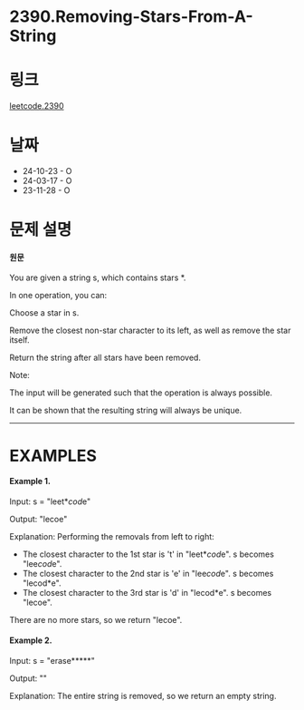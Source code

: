 # 2390.Removing-Stars-From-A-String

# 링크

[leetcode.2390](https://leetcode.com/problems/removing-stars-from-a-string/?envType=study-plan-v2&envId=leetcode-75)

# 날짜

- 24-10-23 - O
- 24-03-17 - O
- 23-11-28 - O

# 문제 설명

#### 원문

You are given a string s, which contains stars \*.

In one operation, you can:

Choose a star in s.

Remove the closest non-star character to its left, as well as remove the star itself.

Return the string after all stars have been removed.

Note:

The input will be generated such that the operation is always possible.

It can be shown that the resulting string will always be unique.

---

# EXAMPLES

#### Example 1.

Input: s = "leet\**cod*e"

Output: "lecoe"

Explanation: Performing the removals from left to right:

- The closest character to the 1st star is 't' in "leet\**cod*e". s becomes "lee*cod*e".
- The closest character to the 2nd star is 'e' in "lee*cod*e". s becomes "lecod\*e".
- The closest character to the 3rd star is 'd' in "lecod\*e". s becomes "lecoe".

There are no more stars, so we return "lecoe".

#### Example 2.

Input: s = "erase**\***"

Output: ""

Explanation: The entire string is removed, so we return an empty string.
